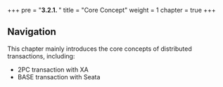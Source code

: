 +++
pre = "<b>3.2.1. </b>"
title = "Core Concept"
weight = 1
chapter = true
+++

## Navigation

This chapter mainly introduces the core concepts of distributed transactions, including:

* 2PC transaction with XA
* BASE transaction with Seata
